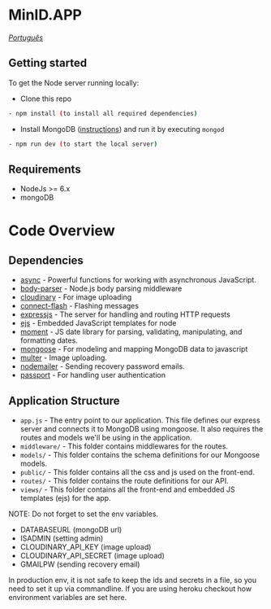 # MinID.APP

[_Português_](README.pt-BR.md)

## Getting started

To get the Node server running locally:

- Clone this repo
```bash
- npm install (to install all required dependencies)
```
- Install MongoDB ([instructions](https://docs.mongodb.com/manual/installation/#tutorials)) and run it by executing `mongod`
```bash
- npm run dev (to start the local server)
```

## Requirements
- NodeJs >= 6.x
- mongoDB



# Code Overview

## Dependencies

- [async](https://github.com/caolan/async) - Powerful functions for working with asynchronous JavaScript. 
- [body-parser](https://github.com/expressjs/body-parser) - Node.js body parsing middleware
- [cloudinary](https://cloudinary.com/) - For image uploading
- [connect-flash](https://github.com/jaredhanson/connect-flash) - Flashing messages
- [expressjs](https://github.com/expressjs/express) - The server for handling and routing HTTP requests
- [ejs](https://github.com/tj/ejs) - Embedded JavaScript templates for node
- [moment](https://github.com/moment/moment) - JS date library for parsing, validating, manipulating, and formatting dates.
- [mongoose](https://github.com/Automattic/mongoose) - For modeling and mapping MongoDB data to javascript 
- [multer](https://github.com/expressjs/multer) - Image uploading.
- [nodemailer](https://github.com/nodemailer/nodemailer) - Sending recovery password emails.
- [passport](https://github.com/jaredhanson/passport) - For handling user authentication

## Application Structure

- `app.js` - The entry point to our application. This file defines our express server and connects it to MongoDB using mongoose. It also requires the routes and models we'll be using in the application.
- `middleware/` - This folder contains middlewares for the routes.
- `models/` - This folder contains the schema definitions for our Mongoose models.
- `public/` - This folder contains all the css and js used on the front-end.
- `routes/` - This folder contains the route definitions for our API.
- `views/` - This folder contains all the front-end and embedded JS templates (ejs) for the app.



NOTE: Do not forget to set the env variables. 
- DATABASEURL (mongoDB url)
- ISADMIN  (setting admin)
- CLOUDINARY_API_KEY (image upload)
- CLOUDINARY_API_SECRET (image upload)
- GMAILPW (sending recovery email)

In production env, it is not safe to keep the ids and secrets in a file, so you need to set it up via commandline. If you are using heroku checkout how environment variables are set here.

